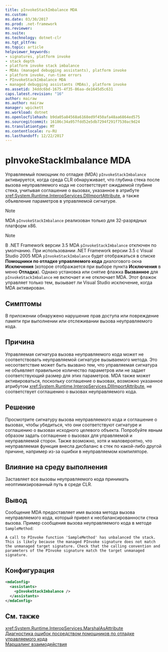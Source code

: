 ```yaml
---
title: pInvokeStackImbalance MDA
ms.custom: 
ms.date: 03/30/2017
ms.prod: .net-framework
ms.reviewer: 
ms.suite: 
ms.technology: dotnet-clr
ms.tgt_pltfrm: 
ms.topic: article
helpviewer_keywords:
- signatures, platform invoke
- stack depth
- platform invoke stack imbalance
- MDAs (managed debugging assistants), platform invoke
- platform invoke, run-time errors
- PInvokeStackImbalance MDA
- managed debugging assistants (MDAs), platform invoke
ms.assetid: 34ddc6bd-1675-4f35-86aa-de1645d5c631
caps.latest.revision: "16"
author: mairaw
ms.author: mairaw
manager: wpickett
ms.workload: dotnet
ms.openlocfilehash: b9da05a84568a6168ed9f450afa48aa6864ed575
ms.sourcegitcommit: 16186c34a957fdd52e5db7294f291f7530ac9d24
ms.translationtype: MT
ms.contentlocale: ru-RU
ms.lasthandoff: 12/22/2017
---
```

# <a name="pinvokestackimbalance-mda"></a>pInvokeStackImbalance MDA
Управляемый помощник по отладке (MDA) `pInvokeStackImbalance` активируется, когда среда CLR обнаруживает, что глубина стека после вызова неуправляемого кода не соответствует ожидаемой глубине стека, учитывая соглашение о вызовах, указанное в атрибуте <xref:System.Runtime.InteropServices.DllImportAttribute>, а также объявление параметров в управляемой сигнатуре.  
  
> [!NOTE]
>  MDA `pInvokeStackImbalance` реализован только для 32-разрядных платформ x86.  
  
> [!NOTE]
>  В .NET Framework версии 3.5 MDA `pInvokeStackImbalance` отключен по умолчанию. При использовании .NET Framework версии 3.5 с Visual Studio 2005 MDA `pInvokeStackImbalance` будет отображаться в списке **Помощники по отладке управляемого кода** диалогового окна **Исключения** (которое отображается при выборе пункта **Исключения** в меню **Отладка**). Однако установка или снятие флажка **Вызванное** для `pInvokeStackImbalance` не включает и не отключает MDA. Этот флажок управляет только тем, вызывает ли Visual Studio исключение, когда MDA активирован.  
  
## <a name="symptoms"></a>Симптомы  
 В приложении обнаружено нарушение прав доступа или повреждение памяти при выполнении или отслеживании вызова неуправляемого кода.  
  
## <a name="cause"></a>Причина  
 Управляемая сигнатура вызова неуправляемого кода может не соответствовать неуправляемой сигнатуре вызываемого метода.  Это несоответствие может быть вызвано тем, что управляемая сигнатура не объявляет правильное количество параметров или не задает соответствующий размер для этих параметров.  MDA также может активироваться, поскольку соглашение о вызовах, возможно указанное атрибутом <xref:System.Runtime.InteropServices.DllImportAttribute>, не соответствует соглашению о вызовах неуправляемого кода.  
  
## <a name="resolution"></a>Решение  
 Просмотрите сигнатуру вызова неуправляемого кода и соглашение о вызовах, чтобы убедиться, что они соответствуют сигнатуре и соглашению о вызовах исходного целевого объекта.  Попробуйте явным образом задать соглашение о вызовах для управляемой и неуправляемой сторон. Также возможно, хотя и маловероятно, что неуправляемая функция внесла дисбаланс в стек по какой-либо другой причине, например из-за ошибки в неуправляемом компиляторе.  
  
## <a name="effect-on-the-runtime"></a>Влияние на среду выполнения  
 Заставляет все вызовы неуправляемого кода принимать неоптимизированный путь в среде CLR.  
  
## <a name="output"></a>Вывод  
 Сообщение MDA предоставляет имя вызова метода вызова неуправляемого кода, который привел к несбалансированности стека вызова.  Пример сообщения вызова неуправляемого кода в методе `SampleMethod`:  
  
```  
A call to PInvoke function 'SampleMethod' has unbalanced the stack.   
This is likely because the managed PInvoke signature does not match   
the unmanaged target signature. Check that the calling convention and   
parameters of the PInvoke signature match the target unmanaged signature.  
```  
  
## <a name="configuration"></a>Конфигурация  
  
```xml  
<mdaConfig>  
  <assistants>  
    <pInvokeStackImbalance />  
  </assistants>  
</mdaConfig>  
```  
  
## <a name="see-also"></a>См. также  
 <xref:System.Runtime.InteropServices.MarshalAsAttribute>  
 [Диагностика ошибок посредством помощников по отладке управляемого кода](../../../docs/framework/debug-trace-profile/diagnosing-errors-with-managed-debugging-assistants.md)  
 [Маршалинг взаимодействия](../../../docs/framework/interop/interop-marshaling.md)
